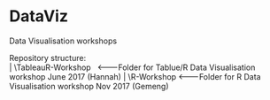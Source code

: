 # DataViz
Data Visualisation workshops

Repository structure:<br />
| \TableauR-Workshop   <---Folder for Tablue/R Data Visualisation workshop June 2017 (Hannah)
| \R-Workshop  <---Folder for R Data Visualisation workshop Nov 2017 (Gemeng)
